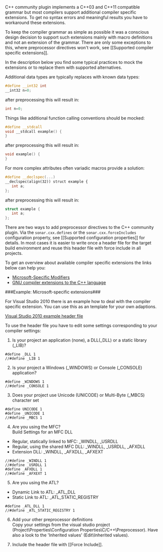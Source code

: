 C++ community plugin implements a C++03 and C++11 compatible grammar but most compilers support additional compiler specific extensions. To get no syntax errors and meaningful results you have to workaround these extensions.

To keep the compiler grammar as simple as possible it was a conscious design decision to support such extensions mainly with macro definitions and not an extension of the grammar. There are only some exceptions to this, where preprocessor directives won't work, see [[Supported compiler specific extensions]].

In the description below you find some typical practices to mock the extensions or to replace them with supported alternatives.

Additional data types are typically replaces with known data types:
```C++
#define __int32 int
__int32 n=0;
```
after preprocessing this will result in:
```C++
int n=0;
```
Things like additional function calling conventions should be mocked:
```C++
#define __stdcall
void __stdcall example() {
}
```
after preprocessing this will result in:
```C++
void example() {
}
```
For more complex attributes often variadic macros provide a solution:
```C++
#define __declspec(...)
__declspec(align(32)) struct example {
   int a;
};
```
after preprocessing this will result in:
```C++
struct example {
   int a;
};
```
There are two ways to add preprocessor directives to the C++ community plugin. Via the ```sonar.cxx.defines``` or the ```sonar.cxx.forceIncludes``` configuration property, see [[Supported configuration properties]] for details. In most cases it is easier to write once a header file for the target build environment and reuse this header file with force include in all projects.

To get an overview about available compiler specific extensions the links below can help you:
* [Microsoft-Specific Modifiers](http://msdn.microsoft.com/en-us/library/6bh0054z.aspx)
* [GNU compiler extensions to the C++ language](http://gcc.gnu.org/onlinedocs/gcc-4.9.0/gcc/C_002b_002b-Extensions.html)

###Example: Microsoft-specific extensions###

For Visual Studio 2010 there is an example how to deal with the compiler specific extension. You can use this as an template for your own adaptions.

[Visual Studio 2010 example header file](https://github.com/wenns/sonar-cxx/blob/master/sonar-cxx-plugin/src/main/resources/macros/VS10Macros.h)

To use the header file you have to edit some settings corresponding to your compiler settings:

1) Is your project an application (none), a DLL(_DLL) or a static library (_LIB)?
```
#define _DLL 1
//#define _LIB 1
```

2) Is your project a Windows (_WINDOWS) or Console (_CONSOLE) application?
```
#define _WINDOWS 1
//#define _CONSOLE 1
```

3) Does your project use Unicode (UNICODE) or Multi-Byte (_MBCS) character set
```
#define UNICODE 1
#define _UNICODE 1
//#define _MBCS 1
```

4) Are you using the MFC?
<br>Build Settings for an MFC DLL
- Regular, statically linked to MFC: _WINDLL, _USRDLL
- Regular, using the shared MFC DLL: _WINDLL, _USRDLL, _AFXDLL
- Extension DLL: _WINDLL, _AFXDLL, _AFXEXT
```
//#define _WINDLL 1
//#define _USRDLL 1
#define _AFXDLL 1
//#define _AFXEXT 1
```

5) Are you using the ATL?
- Dynamic Link to ATL: _ATL_DLL
- Static Link to ATL: _ATL_STATIC_REGISTRY
```
#define _ATL_DLL 1
//#define _ATL_STATIC_REGISTRY 1
```

6) Add your other preprocessor definitions
<br>Copy your settings from the visual studio project (Project\Properties\Configuration Properties\C/C++\Preprocessor). Have also a look to the 'Inherited values' (Edit\Inherited values).

7) Include the header file with [[Force Include]].
